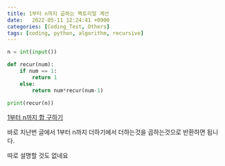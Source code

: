 ```yaml
---
title: 1부터 n까지 곱하는 팩토리얼 계산
date:   2022-05-11 12:24:41 +0900
categories: [Coding_Test, Others]
tags: [coding, python, algorithm, recursive]
---
```


```py
n = int(input())

def recur(num):
    if num == 1:
        return 1
    else:
        return num*recur(num-1)
        
print(recur(n))
```

[1부터 n까지 합 구하기](https://jeong-daniel.github.io/posts/1%EB%B6%80%ED%84%B0-n%EA%B9%8C%EC%A7%80-%EA%B3%B1%ED%95%98%EB%8A%94-%ED%8C%A9%ED%86%A0%EB%A6%AC%EC%96%BC-%EA%B3%84%EC%82%B0/)

바로 지난번 글에서 1부터 n까지 더하기에서 더하는것을 곱하는것으로 반환하면 됩니다.

따로 설명할 것도 없네요